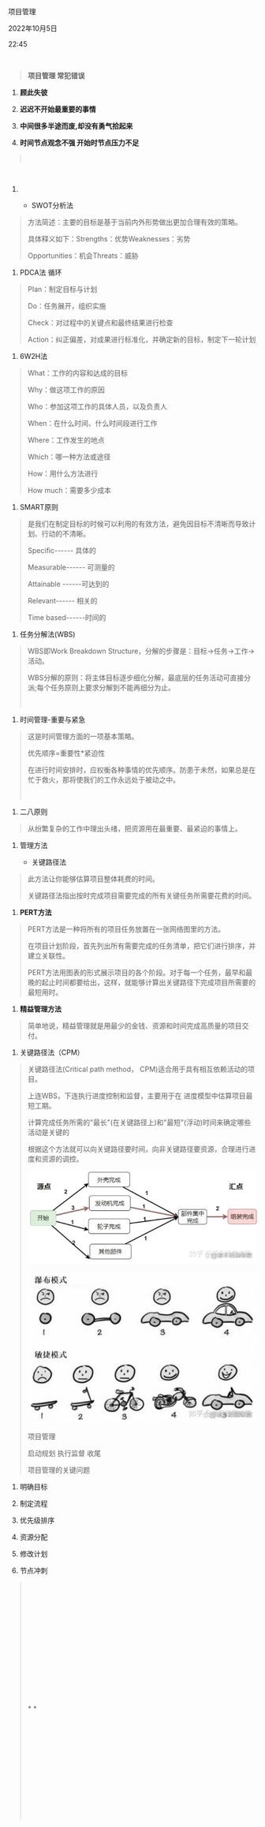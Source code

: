项目管理

2022年10月5日

22:45

 

> **项目管理 常犯错误**

1.  **顾此失彼**

2.  **迟迟不开始最重要的事情**

3.  **中间很多半途而废,却没有勇气拾起来**

4.  **时间节点观念不强 开始时节点压力不足**

>  

 

1.   

    -   SWOT分析法

> 方法简述：主要的目标是基于当前内外形势做出更加合理有效的策略。
>
> 具体释义如下：Strengths：优势Weaknesses：劣势
>
> Opportunities：机会Threats：威胁

1.  PDCA法 循环

> Plan：制定目标与计划
>
> Do：任务展开，组织实施
>
> Check：对过程中的关键点和最终结果进行检查
>
> Action：纠正偏差，对成果进行标准化，并确定新的目标，制定下一轮计划

1.  6W2H法

> What：工作的内容和达成的目标
>
> Why：做这项工作的原因
>
> Who：参加这项工作的具体人员，以及负责人
>
> When：在什么时间、什么时间段进行工作
>
> Where：工作发生的地点
>
> Which：哪一种方法或途径
>
> How：用什么方法进行
>
> How much：需要多少成本

1.  SMART原则

> 是我们在制定目标的时候可以利用的有效方法，避免因目标不清晰而导致计划、行动的不清晰。
>
> Specific------ 具体的
>
> Measurable------ 可测量的
>
> Attainable ------可达到的
>
> Relevant------ 相关的
>
> Time based------时间的

1.  任务分解法(WBS)

> WBS即Work Breakdown Structure，分解的步骤是：目标→任务→工作→活动。
>
> WBS分解的原则：将主体目标逐步细化分解，最底层的任务活动可直接分派;每个任务原则上要求分解到不能再细分为止。
>
>  

1.  时间管理-重要与紧急

> 这是时间管理方面的一项基本策略。
>
> 优先顺序=重要性\*紧迫性
>
> 在进行时间安排时，应权衡各种事情的优先顺序。防患于未然，如果总是在忙于救火，那将使我们的工作永远处于被动之中。
>
>  

1.  二八原则

> 从纷繁复杂的工作中理出头绪，把资源用在最重要、最紧迫的事情上。

1.  管理方法

    -   关键路径法

> 此方法让你能够估算项目整体耗费的时间。
>
> 关键路径法指出按时完成项目需要完成的所有关键任务所需要花费的时间。

1.  **PERT方法**

> PERT方法是一种将所有的项目任务放置在一张网络图里的方法。
>
> 在项目计划阶段，首先列出所有需要完成的任务清单，把它们进行排序，并建立关联性。
>
> PERT方法用图表的形式展示项目的各个阶段。对于每一个任务，最早和最晚的起止时间都要给出，这样，就能够计算出关键路径下完成项目所需要的最短用时。

1.  **精益管理方法**

> 简单地说，精益管理就是用最少的金钱、资源和时间完成高质量的项目交付。

1.  关键路径法（CPM）

> 关键路径法(Critical path method， CPM)适合用于具有相互依赖活动的项目。
>
> 上连WBS，下连执行进度控制和监督，主要用于在 进度模型中估算项目最短工期。
>
> 计算完成任务所需的"最长"(在关键路径上)和"最短"(浮动)时间来确定哪些活动是关键的
>
> 根据这个方法就可以向关键路径要时间，向非关键路径要资源，合理进行进度和资源的调控。
>
> ![](../../assets/018_项目管理_000.png)
>
> ![](../../assets/018_项目管理_001.png)
>
> 项目管理
>
> 启动规划 执行监督 收尾
>
> 项目管理的关键问题

1.  明确目标

2.  制定流程

3.  优先级排序

4.  资源分配

5.  修改计划

6.  节点冲刺

>  
>
>  
>
>  
>
>  
>
>  
>
>  
>
>  
>
>  
>
> \* *
>
>  
>
>  
>
>  
>
>  
>
>  
>
>  
>
>  
